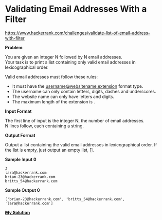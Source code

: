 # Validating Email Addresses With a Filter

https://www.hackerrank.com/challenges/validate-list-of-email-address-with-filter

**Problem**

You are given an integer N followed by N email addresses.   
Your task is to print a list containing only valid email addresses in lexicographical order.

Valid email addresses must follow these rules:

- It must have the username@websitename.extension format type.
- The username can only contain letters, digits, dashes and underscores.
- The website name can only have letters and digits.
- The maximum length of the extension is . 

**Input Format**

The first line of input is the integer N, the number of email addresses.   
N lines follow, each containing a string.

**Output Format**

Output a list containing the valid email addresses in lexicographical order. If the list is empty, just output an empty list, [].

**Sample Input 0**

```
3
lara@hackerrank.com
brian-23@hackerrank.com
britts_54@hackerrank.com
```

**Sample Output 0**

```
['brian-23@hackerrank.com', 'britts_54@hackerrank.com', 'lara@hackerrank.com']
```

[**My Solution**](answer.py)
